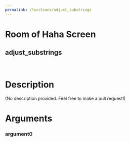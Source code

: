 ```yaml
---
permalink: /functions/adjust_substrings
---
```

# Room of Haha Screen  
## adjust_substrings  
&nbsp;  
# Description  
(No description provided. Feel free to make a pull request!) 
&nbsp;  
# Arguments
### argument0

&nbsp;  


